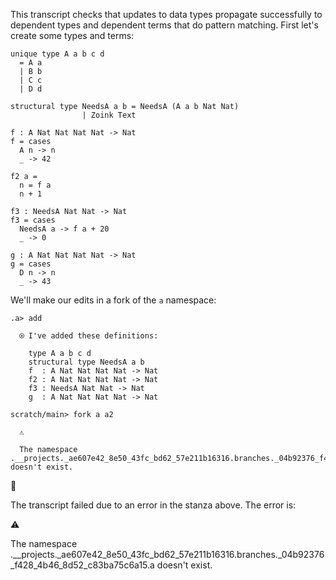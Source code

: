 
This transcript checks that updates to data types propagate successfully to dependent types and dependent terms that do pattern matching. First let's create some types and terms:

```unison
unique type A a b c d
  = A a
  | B b
  | C c
  | D d

structural type NeedsA a b = NeedsA (A a b Nat Nat)
                | Zoink Text

f : A Nat Nat Nat Nat -> Nat
f = cases
  A n -> n
  _ -> 42

f2 a =
  n = f a
  n + 1

f3 : NeedsA Nat Nat -> Nat
f3 = cases
  NeedsA a -> f a + 20
  _ -> 0

g : A Nat Nat Nat Nat -> Nat
g = cases
  D n -> n
  _ -> 43
```

We'll make our edits in a fork of the `a` namespace:

```ucm
.a> add

  ⍟ I've added these definitions:
  
    type A a b c d
    structural type NeedsA a b
    f  : A Nat Nat Nat Nat -> Nat
    f2 : A Nat Nat Nat Nat -> Nat
    f3 : NeedsA Nat Nat -> Nat
    g  : A Nat Nat Nat Nat -> Nat

scratch/main> fork a a2

  ⚠️
  
  The namespace .__projects._ae607e42_8e50_43fc_bd62_57e211b16316.branches._04b92376_f428_4b46_8d52_c83ba75c6a15.a doesn't exist.

```



🛑

The transcript failed due to an error in the stanza above. The error is:


  ⚠️
  
  The namespace .__projects._ae607e42_8e50_43fc_bd62_57e211b16316.branches._04b92376_f428_4b46_8d52_c83ba75c6a15.a doesn't exist.

